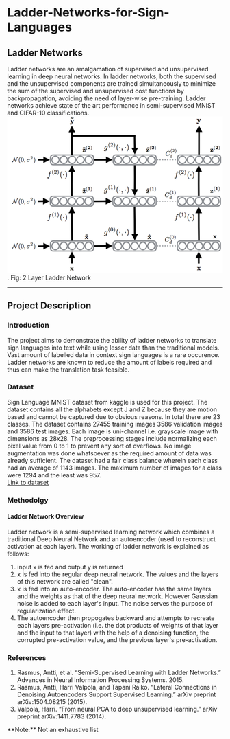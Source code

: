 # Ladder-Networks-for-Sign-Languages
<h2>Ladder Networks</h2>
Ladder networks are an amalgamation of 
supervised and unsupervised learning in deep neural networks. In ladder networks, both the supervised and the unsupervised components are trained simultaneously to minimize the sum of the supervised and unsupervised cost functions by backpropagation, avoiding the need of layer-wise pre-training. Ladder networks achieve state of the art performance in semi-supervised MNIST and CIFAR-10 classifications.

<br>
<div style="text-align:center"><img src="./images/ladder_net.png" /></div>.
Fig: 2 Layer Ladder Network

---
<h2>Project Description</h2>
<h3>Introduction</h3>
The project aims to demonstrate the ability of ladder networks to translate sign languages into text while using lesser data than the traditional models. Vast amount of labelled data in context sign languages is a rare occurence. Ladder networks are known to reduce the amount of labels required and thus can make the translation task feasible.
<h3>Dataset</h3>
Sign Language MNIST dataset from kaggle is used for this project. The dataset contains all the alphabets except J and Z because they are motion based and cannot be captured due to obvious reasons. In total there are 23 classes. The dataset contains 27455 training images 3586 validation images and 3586 test images. Each image is uni-channel i.e. grayscale image with dimensions as 28x28. The preprocessing stages include normalizing each pixel value from 0 to 1 to prevent any sort of overflows. No image augmentation was done whatsoever as the required amount of data was already sufficient. The dataset had a fair class balance wherein each class had an average of 1143 images. The maximum number of images for a class were 1294 and the least was 957.
<br><a href = "https://www.kaggle.com/datamunge/sign-language-mnist">Link to dataset</a>
<h3>Methodolgy</h3>
<h4>Ladder Network Overview</h4>
Ladder network is a semi-supervised learning network which combines a traditional Deep Neural Network and an autoencoder (used to reconstruct activation at each layer). The working of ladder network is explained as follows:
<ol>
  <li>input x is fed and output y is returned</li>
  <li>x is fed into the regular deep neural network. The values and the layers of this network are called "clean".</li>
  <li>x is fed into an auto-encoder. The auto-encoder has the same layers and the weights as that of the deep neural network. However Gaussian noise is added to each layer's input. The noise serves the purpose of regularization effect.</li>
  <li>The autoencoder then propogates backward and attempts to recreate each layers pre-activation (i.e. the dot products of weights of that layer and the input to that layer) with the help of a denoising function, the corrupted pre-activation value, and the previous layer's pre-activation.</li>
</ol>
<h3>References</h3>
<ol>
  <li>Rasmus, Antti, et al. “Semi-Supervised Learning with Ladder Networks.” Advances in Neural Information Processing Systems. 2015.</li>
  <li>Rasmus, Antti, Harri Valpola, and Tapani Raiko. “Lateral Connections in Denoising Autoencoders Support Supervised Learning.” arXiv preprint arXiv:1504.08215 (2015).</li>
  <li>Valpola, Harri. “From neural PCA to deep unsupervised learning.” arXiv preprint arXiv:1411.7783 (2014).</li>
</ol>
**Note:** Not an exhaustive list
